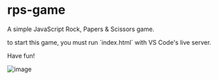 # rps-game
A simple JavaScript Rock, Papers &amp; Scissors game.

to start this game, you must run ´index.html´ with VS Code's live server.

Have fun!

![image](https://user-images.githubusercontent.com/98771718/172293730-66221a1d-454c-47f0-9f67-543110a7ff1d.png)
